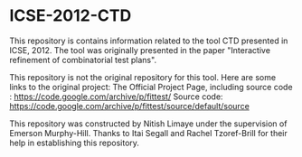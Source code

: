 # ICSE-2012-CTD


This repository is contains information related to the tool CTD presented in ICSE, 2012. The tool was originally presented in the paper "Interactive refinement of combinatorial test plans".

This repository is not the original repository for this tool. Here are some links to the original project:
The Official Project Page, including source code : https://code.google.com/archive/p/fittest/
Source code: https://code.google.com/archive/p/fittest/source/default/source

This repository was constructed by Nitish Limaye under the supervision of Emerson Murphy-Hill. Thanks to Itai Segall and Rachel Tzoref-Brill for their help in establishing this repository.
